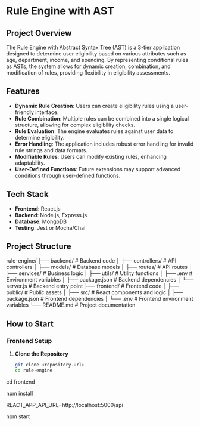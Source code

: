 # Rule Engine with AST

## Project Overview
The Rule Engine with Abstract Syntax Tree (AST) is a 3-tier application designed to determine user eligibility based on various attributes such as age, department, income, and spending. By representing conditional rules as ASTs, the system allows for dynamic creation, combination, and modification of rules, providing flexibility in eligibility assessments.

## Features
- **Dynamic Rule Creation**: Users can create eligibility rules using a user-friendly interface.
- **Rule Combination**: Multiple rules can be combined into a single logical structure, allowing for complex eligibility checks.
- **Rule Evaluation**: The engine evaluates rules against user data to determine eligibility.
- **Error Handling**: The application includes robust error handling for invalid rule strings and data formats.
- **Modifiable Rules**: Users can modify existing rules, enhancing adaptability.
- **User-Defined Functions**: Future extensions may support advanced conditions through user-defined functions.

## Tech Stack
- **Frontend**: React.js
- **Backend**: Node.js, Express.js
- **Database**: MongoDB
- **Testing**: Jest or Mocha/Chai

## Project Structure
rule-engine/ ├── backend/ # Backend code │ ├── controllers/ # API controllers │ ├── models/ # Database models │ ├── routes/ # API routes │ ├── services/ # Business logic │ ├── utils/ # Utility functions │ ├── .env # Environment variables │ ├── package.json # Backend dependencies │ └── server.js # Backend entry point ├── frontend/ # Frontend code │ ├── public/ # Public assets │ ├── src/ # React components and logic │ ├── package.json # Frontend dependencies │ └── .env # Frontend environment variables └── README.md # Project documentation


## How to Start

### Frontend Setup
1. **Clone the Repository**
   ```bash
   git clone <repository-url>
   cd rule-engine

cd frontend

npm install

REACT_APP_API_URL=http://localhost:5000/api

npm start

